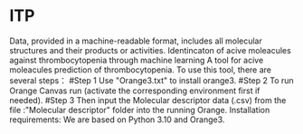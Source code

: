 # ITP
Data, provided in a machine-readable format, includes all molecular structures and their products or activities.
Identincaton of acive moleacules against thrombocytopenia through machine learning
A tool for acive moleacules prediction of  thrombocytopenia.
To use this tool, there are several steps：
#Step 1 Use "Orange3.txt" to install orange3. 
#Step 2 To run Orange Canvas run (activate the corresponding environment first if needed).
#Step 3 Then input the Molecular descriptor data (.csv) from the file :"Molecular descriptor" folder into the running Orange.
Installation requirements:
We are based on Python 3.10 and Orange3.
